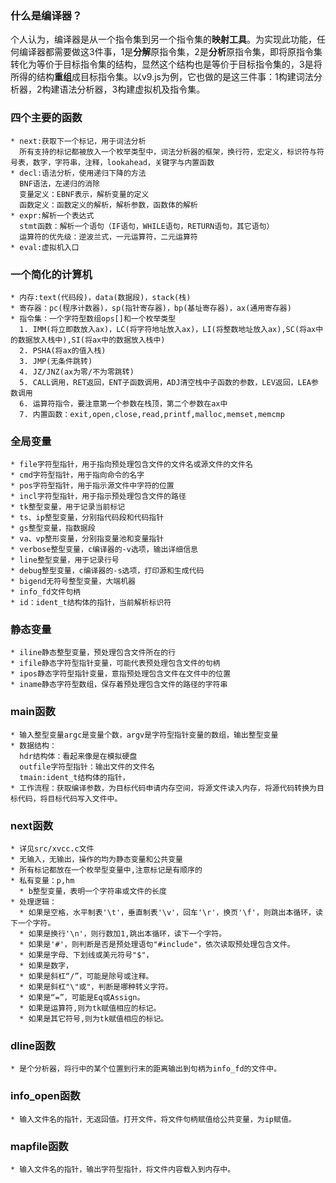 ### 什么是编译器？
  个人认为，编译器是从一个指令集到另一个指令集的**映射工具**。为实现此功能，任何编译器都需要做这3件事，1是**分解**原指令集，2是**分析**原指令集，即将原指令集转化为等价于目标指令集的结构，显然这个结构也是等价于目标指令集的，3是将所得的结构**重组**成目标指令集。以v9.js为例，它也做的是这三件事：1构建词法分析器，2构建语法分析器，3构建虚拟机及指令集。

### 四个主要的函数
    * next:获取下一个标记，用于词法分析  
      所有支持的标记都被放入一个枚举类型中，词法分析器的框架，换行符，宏定义，标识符与符号表，数字，字符串，注释，lookahead，关键字与内置函数
    * decl:语法分析，使用递归下降的方法  
      BNF语法，左递归的消除  
      变量定义：EBNF表示，解析变量的定义  
      函数定义：函数定义的解析，解析参数，函数体的解析
    * expr:解析一个表达式  
      stmt函数：解析一个语句（IF语句，WHILE语句，RETURN语句，其它语句）
      运算符的优先级：逆波兰式，一元运算符，二元运算符
    * eval:虚拟机入口

### 一个简化的计算机
    * 内存:text(代码段)，data(数据段)，stack(栈)
    * 寄存器：pc(程序计数器)，sp(指针寄存器)，bp(基址寄存器)，ax(通用寄存器)
    * 指令集：一个字符型数组ops[]和一个枚举类型
      1. IMM(将立即数放入ax)，LC(将字符地址放入ax)，LI(将整数地址放入ax),SC(将ax中的数据放入栈中),SI(将ax中的数据放入栈中)
      2. PSHA(将ax的值入栈)
      3. JMP(无条件跳转)
      4. JZ/JNZ(ax为零/不为零跳转)
      5. CALL调用，RET返回，ENT子函数调用，ADJ清空栈中子函数的参数，LEV返回，LEA参数调用
      6. 运算符指令，要注意第一个参数在栈顶，第二个参数在ax中
      7. 内置函数：exit,open,close,read,printf,malloc,memset,memcmp

### 全局变量
    * file字符型指针，用于指向预处理包含文件的文件名或源文件的文件名
    * cmd字符型指针，用于指向命令的名字
    * pos字符型指针，用于指示源文件中字符的位置
    * incl字符型指针，用于指示预处理包含文件的路径  
    * tk整型变量，用于记录当前标记
    * ts、ip整型变量，分别指代码段和代码指针
    * gs整型变量，指数据段
    * va、vp整形变量，分别指变量池和变量指针
    * verbose整型变量，c编译器的-v选项，输出详细信息
    * line整型变量，用于记录行号  
    * debug整型变量，c编译器的-s选项，打印源和生成代码
    * bigend无符号整型变量，大端机器
    * info_fd文件句柄
    * id：ident_t结构体的指针，当前解析标识符

### 静态变量
    * iline静态整型变量，预处理包含文件所在的行
    * ifile静态字符型指针变量，可能代表预处理包含文件的句柄
    * ipos静态字符型指针变量，意指预处理包含文件在文件中的位置
    * iname静态字符型数组，保存着预处理包含文件的路径的字符串

### main函数
    * 输入整型变量argc是变量个数，argv是字符型指针变量的数组，输出整型变量
    * 数据结构：  
      hdr结构体：看起来像是在模拟硬盘
      outfile字符型指针：输出文件的文件名
      tmain:ident_t结构体的指针，
    * 工作流程：获取编译参数，为目标代码申请内存空间，将源文件读入内存，将源代码转换为目标代码，将目标代码写入文件中。


### next函数
    * 详见src/xvcc.c文件
    * 无输入，无输出，操作的均为静态变量和公共变量
    * 所有标记都放在一个枚举型变量中,注意标记是有顺序的
    * 私有变量：p,hm
      * b整型变量，表明一个字符串或文件的长度
    * 处理逻辑：  
      * 如果是空格，水平制表'\t'，垂直制表'\v'，回车'\r'，换页'\f'，则跳出本循环，读下一个字符。  
      * 如果是换行'\n'，则行数加1,跳出本循环，读下一个字符。
      * 如果是'#'，则判断是否是预处理语句"#include"，依次读取预处理包含文件。
      * 如果是字母、下划线或美元符号"$"，
      * 如果是数字，
      * 如果是斜杠“/”，可能是除号或注释。
      * 如果是斜杠"\"或"，判断是哪种转义字符。
      * 如果是“=”，可能是Eq或Assign。
      * 如果是运算符,则为tk赋值相应的标记。
      * 如果是其它符号,则为tk赋值相应的标记。

### dline函数
    * 是个分析器，将行中的某个位置到行末的距离输出到句柄为info_fd的文件中。

### info_open函数
    * 输入文件名的指针，无返回值。打开文件，将文件句柄赋值给公共变量，为ip赋值。

### mapfile函数
    * 输入文件名的指针，输出字符型指针，将文件内容载入到内存中。
